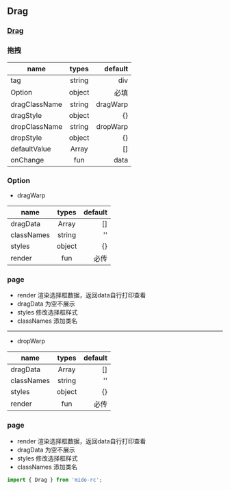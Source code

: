 ## Drag

### [Drag](https://zyxpz.github.io/mido-rc/dist/Drag/Drag.html)

### 拖拽

name|types|default
---|:--:|---:
tag|string|div
Option|object|必填
dragClassName|string|dragWarp
dragStyle|object|{}
dropClassName|string|dropWarp
dropStyle|object|{}
defaultValue|Array|[]
onChange|fun|data


### Option
- dragWarp 

name|types|default
---|:--:|---:
dragData|Array|[]
classNames|string|''
styles|object|{}
render|fun|必传


### page
- render 渲染选择框数据，返回data自行打印查看
- dragData 为空不展示
- styles 修改选择框样式
- classNames 添加类名

********************
- dropWarp

name|types|default
---|:--:|---:
dragData|Array|[]
classNames|string|''
styles|object|{}
render|fun|必传

### page
- render 渲染选择框数据，返回data自行打印查看
- dragData 为空不展示
- styles 修改选择框样式
- classNames 添加类名



```js
import { Drag } from 'mido-rc';
```